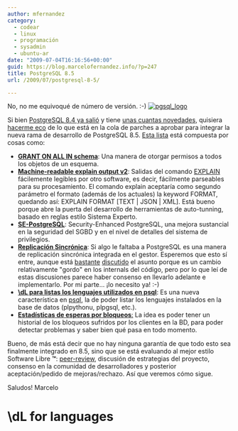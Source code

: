 ```yaml
---
author: mfernandez
category:
  - codear
  - linux
  - programación
  - sysadmin
  - ubuntu-ar
date: "2009-07-04T16:16:56+00:00"
guid: https://blog.marcelofernandez.info/?p=247
title: PostgreSQL 8.5
url: /2009/07/postgresql-8-5/

---
```

No, no me equivoqué de número de versión. :-) [![pgsql_logo](/wp-content/uploads/2009/07/pgsql_logo.png)](http://www.postgresql.org)

Si bien [PostgreSQL 8.4 ya salió](http://www.postgresql.org/about/news.1108) y tiene [unas cuantas novedades](http://www.postgresql.org/about/press/features84), quisiera [hacerme eco](http://www.depesz.com/index.php/2009/07/03/waiting-for-8-5-lets-start/) de lo que está en la cola de parches a aprobar para integrar la nueva rama de desarrollo de PostgreSQL 8.5. [Esta lista](http://commitfest.postgresql.org/action/commitfest_view?id=2) está compuesta por cosas como:

- [**GRANT ON ALL IN schema**](http://archives.postgresql.org/message-id/4A4DE104.8090605@pjmodos.net): Una manera de otorgar permisos a todos los objetos de un esquema.
- [**Machine-readable explain output v2**](http://archives.postgresql.org/message-id/603c8f070906172043w6dba5b18x60e1cea76c44dba0@mail.gmail.com): Salidas del comando [EXPLAIN](http://www.postgresql.org/docs/8.3/interactive/using-explain.html) fácilemente legibles por otro software, es decir, fácilmente parseables para su procesamiento. El comando explain aceptaría como segundo parámetro el formato (además de los actuales) la keyword FORMAT, quedando así: EXPLAIN FORMAT \[TEXT \| JSON \| XML\]. Está bueno porque abre la puerta del desarrollo de herramientas de auto-tunning, basado en reglas estilo Sistema Experto.
- [**SE-PostgreSQL**](http://wiki.postgresql.org/wiki/SEPostgreSQL): Security-Enhanced PostgreSQL, una mejora sustancial en la seguridad del SGBD y en el nivel de detalles del sistema de privilegios.
- [**Replicación Sincrónica**](http://wiki.postgresql.org/wiki/NTT%27s_Development_Projects#Synch_Rep): Si algo le faltaba a PostgreSQL es una manera de replicación sincrónica integrada en el gestor. Esperemos que esto sí entre, aunque está [bastante](http://archives.postgresql.org/message-id/3f0b79eb0906152313n7d566aa8u80c73516453e5777@mail.gmail.com) [discutido](http://archives.postgresql.org/message-id/603c8f070907021902ufbb62cj7ca435f9d8712b4d@mail.gmail.com) el asunto porque es un cambio relativamente "gordo" en los internals del código, pero por lo que leí de estas discusiones parece haber consenso en llevarlo adelante e implementarlo. Por mi parte... ¡lo necesito ya! :-)
- [**\\dL para listas los lenguajes utilizados en psql**](http://archives.postgresql.org/pgsql-hackers/2009-07/msg00158.php): Es una nueva característica en [psql](http://www.postgresql.org/docs/8.3/interactive/app-psql.html), la de poder listar los lenguajes instalados en la base de datos (plpythonu, plpgsql, etc.).
- [**Estadísticas de esperas por bloqueos**:](http://archives.postgresql.org/message-id/497CFC84.2070302@paradise.net.nz) La idea es poder tener un historial de los bloqueos sufridos por los clientes en la BD, para poder detectar problemas y saber bien qué pasa en todo momento.

Bueno, de más está decir que no hay ninguna garantía de que todo esto sea finalmente integrado en 8.5, sino que se está evaluando al mejor estilo Software Libre **™**: [peer-review](http://es.wikipedia.org/wiki/Revisi%C3%B3n_por_pares), discusión de estrategias del proyecto, consenso en la comunidad de desarrolladores y posterior aceptación/pedido de mejoras/rechazo. Así que veremos cómo sigue.

Saludos!
Marcelo

# \\dL for languages
